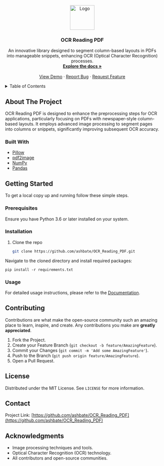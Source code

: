 <!-- Improved compatibility of back to top link: See: https://github.com/othneildrew/Best-README-Template/pull/73 -->
<a name="readme-top"></a>

<!-- PROJECT LOGO -->
<br />
<div align="center">
  <a href="https://github.com/ashbate/OCR_Reading_PDF">
    <img src="images/logo.png" alt="Logo" width="80" height="80">
  </a>

  <h3 align="center">OCR Reading PDF</h3>

  <p align="center">
    An innovative library designed to segment column-based layouts in PDFs into manageable snippets, enhancing OCR (Optical Character Recognition) processes.
    <br />
    <a href="https://github.com/ashbate/OCR_Reading_PDF"><strong>Explore the docs »</strong></a>
    <br />
    <br />
    <a href="https://github.com/ashbate/OCR_Reading_PDF">View Demo</a>
    ·
    <a href="https://github.com/ashbate/OCR_Reading_PDF/issues/new?labels=bug&template=bug-report---.md">Report Bug</a>
    ·
    <a href="https://github.com/ashbate/OCR_Reading_PDF/issues/new?labels=enhancement&template=feature-request---.md">Request Feature</a>
  </p>
</div>

<!-- TABLE OF CONTENTS -->
<details>
  <summary>Table of Contents</summary>
  <ol>
    <li>
      <a href="#about-the-project">About The Project</a>
      <ul>
        <li><a href="#built-with">Built With</a></li>
      </ul>
    </li>
    <li>
      <a href="#getting-started">Getting Started</a>
      <ul>
        <li><a href="#prerequisites">Prerequisites</a></li>
        <li><a href="#installation">Installation</a></li>
      </ul>
    </li>
    <li><a href="#usage">Usage</a></li>
    <li><a href="#contributing">Contributing</a></li>
    <li><a href="#license">License</a></li>
    <li><a href="#contact">Contact</a></li>
    <li><a href="#acknowledgments">Acknowledgments</a></li>
  </ol>
</details>

## About The Project

OCR Reading PDF is designed to enhance the preprocessing steps for OCR applications, particularly focusing on PDFs with newspaper-style column-based layouts. It employs advanced image processing to segment pages into columns or snippets, significantly improving subsequent OCR accuracy.

### Built With

* [Pillow](https://python-pillow.org)
* [pdf2image](https://pypi.org/project/pdf2image/)
* [NumPy](https://numpy.org)
* [Pandas](https://pandas.pydata.org)

## Getting Started

To get a local copy up and running follow these simple steps.

### Prerequisites

Ensure you have Python 3.6 or later installed on your system.

### Installation

1. Clone the repo
   ```sh
   git clone https://github.com/ashbate/OCR_Reading_PDF.git

Navigate to the cloned directory and install required packages:

    pip install -r requirements.txt

### Usage

For detailed usage instructions, please refer to the [Documentation](https://github.com/ashbate/OCR_Reading_PDF).

## Contributing

Contributions are what make the open-source community such an amazing place to learn, inspire, and create. Any contributions you make are **greatly appreciated**.

1. Fork the Project.
2. Create your Feature Branch (`git checkout -b feature/AmazingFeature`).
3. Commit your Changes (`git commit -m 'Add some AmazingFeature'`).
4. Push to the Branch (`git push origin feature/AmazingFeature`).
5. Open a Pull Request.

## License

Distributed under the MIT License. See `LICENSE` for more information.

## Contact

Project Link: [https://github.com/ashbate/OCR_Reading_PDF](https://github.com/ashbate/OCR_Reading_PDF)

## Acknowledgments

- Image processing techniques and tools.
- Optical Character Recognition (OCR) technology.
- All contributors and open-source communities.
